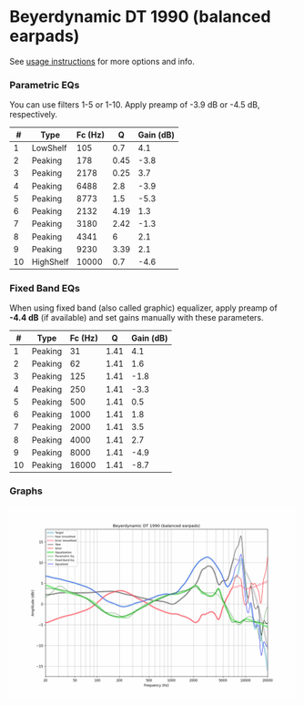 # Beyerdynamic DT 1990 (balanced earpads)
See [usage instructions](https://github.com/jaakkopasanen/AutoEq#usage) for more options and info.

### Parametric EQs
You can use filters 1-5 or 1-10. Apply preamp of -3.9 dB or -4.5 dB, respectively.

|   # | Type      |   Fc (Hz) |    Q |   Gain (dB) |
|-----|-----------|-----------|------|-------------|
|   1 | LowShelf  |       105 | 0.7  |         4.1 |
|   2 | Peaking   |       178 | 0.45 |        -3.8 |
|   3 | Peaking   |      2178 | 0.25 |         3.7 |
|   4 | Peaking   |      6488 | 2.8  |        -3.9 |
|   5 | Peaking   |      8773 | 1.5  |        -5.3 |
|   6 | Peaking   |      2132 | 4.19 |         1.3 |
|   7 | Peaking   |      3180 | 2.42 |        -1.3 |
|   8 | Peaking   |      4341 | 6    |         2.1 |
|   9 | Peaking   |      9230 | 3.39 |         2.1 |
|  10 | HighShelf |     10000 | 0.7  |        -4.6 |

### Fixed Band EQs
When using fixed band (also called graphic) equalizer, apply preamp of **-4.4 dB** (if available) and set gains manually with these parameters.

|   # | Type    |   Fc (Hz) |    Q |   Gain (dB) |
|-----|---------|-----------|------|-------------|
|   1 | Peaking |        31 | 1.41 |         4.1 |
|   2 | Peaking |        62 | 1.41 |         1.6 |
|   3 | Peaking |       125 | 1.41 |        -1.8 |
|   4 | Peaking |       250 | 1.41 |        -3.3 |
|   5 | Peaking |       500 | 1.41 |         0.5 |
|   6 | Peaking |      1000 | 1.41 |         1.8 |
|   7 | Peaking |      2000 | 1.41 |         3.5 |
|   8 | Peaking |      4000 | 1.41 |         2.7 |
|   9 | Peaking |      8000 | 1.41 |        -4.9 |
|  10 | Peaking |     16000 | 1.41 |        -8.7 |

### Graphs
![](./Beyerdynamic%20DT%201990%20(balanced%20earpads).png)
